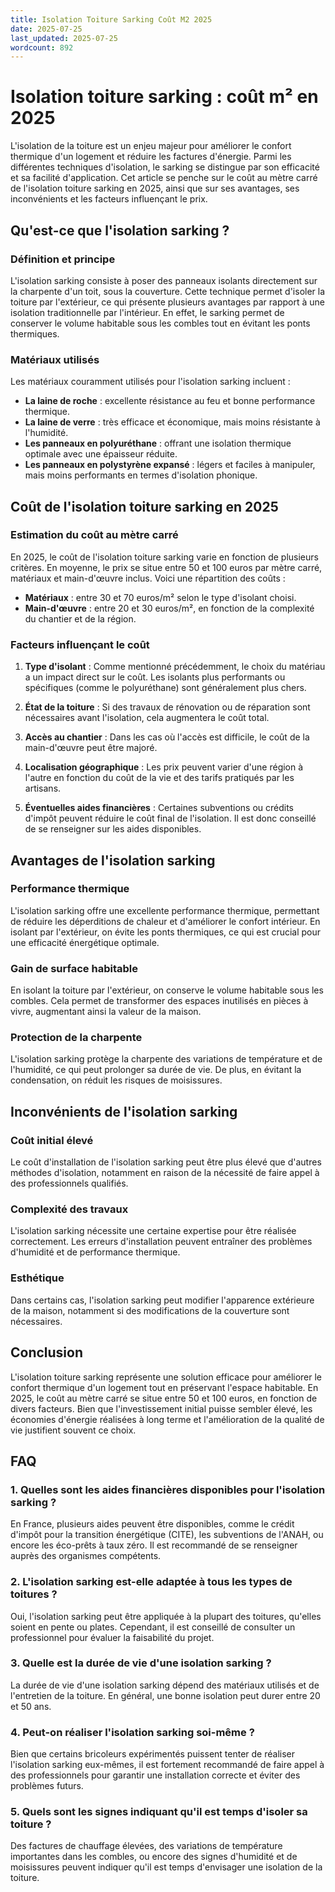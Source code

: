 ```yaml
---
title: Isolation Toiture Sarking Coût M2 2025
date: 2025-07-25
last_updated: 2025-07-25
wordcount: 892
---
```


# Isolation toiture sarking : coût m² en 2025

L'isolation de la toiture est un enjeu majeur pour améliorer le confort thermique d'un logement et réduire les factures d'énergie. Parmi les différentes techniques d'isolation, le sarking se distingue par son efficacité et sa facilité d'application. Cet article se penche sur le coût au mètre carré de l'isolation toiture sarking en 2025, ainsi que sur ses avantages, ses inconvénients et les facteurs influençant le prix.

## Qu'est-ce que l'isolation sarking ?

### Définition et principe

L'isolation sarking consiste à poser des panneaux isolants directement sur la charpente d'un toit, sous la couverture. Cette technique permet d'isoler la toiture par l'extérieur, ce qui présente plusieurs avantages par rapport à une isolation traditionnelle par l'intérieur. En effet, le sarking permet de conserver le volume habitable sous les combles tout en évitant les ponts thermiques.

### Matériaux utilisés

Les matériaux couramment utilisés pour l'isolation sarking incluent :

- **La laine de roche** : excellente résistance au feu et bonne performance thermique.
- **La laine de verre** : très efficace et économique, mais moins résistante à l'humidité.
- **Les panneaux en polyuréthane** : offrant une isolation thermique optimale avec une épaisseur réduite.
- **Les panneaux en polystyrène expansé** : légers et faciles à manipuler, mais moins performants en termes d'isolation phonique.

## Coût de l'isolation toiture sarking en 2025

### Estimation du coût au mètre carré

En 2025, le coût de l'isolation toiture sarking varie en fonction de plusieurs critères. En moyenne, le prix se situe entre 50 et 100 euros par mètre carré, matériaux et main-d'œuvre inclus. Voici une répartition des coûts :

- **Matériaux** : entre 30 et 70 euros/m² selon le type d'isolant choisi.
- **Main-d'œuvre** : entre 20 et 30 euros/m², en fonction de la complexité du chantier et de la région.

### Facteurs influençant le coût

1. **Type d'isolant** : Comme mentionné précédemment, le choix du matériau a un impact direct sur le coût. Les isolants plus performants ou spécifiques (comme le polyuréthane) sont généralement plus chers.
   
2. **État de la toiture** : Si des travaux de rénovation ou de réparation sont nécessaires avant l'isolation, cela augmentera le coût total.

3. **Accès au chantier** : Dans les cas où l'accès est difficile, le coût de la main-d'œuvre peut être majoré.

4. **Localisation géographique** : Les prix peuvent varier d'une région à l'autre en fonction du coût de la vie et des tarifs pratiqués par les artisans.

5. **Éventuelles aides financières** : Certaines subventions ou crédits d'impôt peuvent réduire le coût final de l'isolation. Il est donc conseillé de se renseigner sur les aides disponibles.

## Avantages de l'isolation sarking

### Performance thermique

L'isolation sarking offre une excellente performance thermique, permettant de réduire les déperditions de chaleur et d'améliorer le confort intérieur. En isolant par l'extérieur, on évite les ponts thermiques, ce qui est crucial pour une efficacité énergétique optimale.

### Gain de surface habitable

En isolant la toiture par l'extérieur, on conserve le volume habitable sous les combles. Cela permet de transformer des espaces inutilisés en pièces à vivre, augmentant ainsi la valeur de la maison.

### Protection de la charpente

L'isolation sarking protège la charpente des variations de température et de l'humidité, ce qui peut prolonger sa durée de vie. De plus, en évitant la condensation, on réduit les risques de moisissures.

## Inconvénients de l'isolation sarking

### Coût initial élevé

Le coût d'installation de l'isolation sarking peut être plus élevé que d'autres méthodes d'isolation, notamment en raison de la nécessité de faire appel à des professionnels qualifiés.

### Complexité des travaux

L'isolation sarking nécessite une certaine expertise pour être réalisée correctement. Les erreurs d'installation peuvent entraîner des problèmes d'humidité et de performance thermique.

### Esthétique

Dans certains cas, l'isolation sarking peut modifier l'apparence extérieure de la maison, notamment si des modifications de la couverture sont nécessaires.

## Conclusion

L'isolation toiture sarking représente une solution efficace pour améliorer le confort thermique d'un logement tout en préservant l'espace habitable. En 2025, le coût au mètre carré se situe entre 50 et 100 euros, en fonction de divers facteurs. Bien que l'investissement initial puisse sembler élevé, les économies d'énergie réalisées à long terme et l'amélioration de la qualité de vie justifient souvent ce choix.

## FAQ

### 1. Quelles sont les aides financières disponibles pour l'isolation sarking ?

En France, plusieurs aides peuvent être disponibles, comme le crédit d'impôt pour la transition énergétique (CITE), les subventions de l'ANAH, ou encore les éco-prêts à taux zéro. Il est recommandé de se renseigner auprès des organismes compétents.

### 2. L'isolation sarking est-elle adaptée à tous les types de toitures ?

Oui, l'isolation sarking peut être appliquée à la plupart des toitures, qu'elles soient en pente ou plates. Cependant, il est conseillé de consulter un professionnel pour évaluer la faisabilité du projet.

### 3. Quelle est la durée de vie d'une isolation sarking ?

La durée de vie d'une isolation sarking dépend des matériaux utilisés et de l'entretien de la toiture. En général, une bonne isolation peut durer entre 20 et 50 ans.

### 4. Peut-on réaliser l'isolation sarking soi-même ?

Bien que certains bricoleurs expérimentés puissent tenter de réaliser l'isolation sarking eux-mêmes, il est fortement recommandé de faire appel à des professionnels pour garantir une installation correcte et éviter des problèmes futurs.

### 5. Quels sont les signes indiquant qu'il est temps d'isoler sa toiture ?

Des factures de chauffage élevées, des variations de température importantes dans les combles, ou encore des signes d'humidité et de moisissures peuvent indiquer qu'il est temps d'envisager une isolation de la toiture.